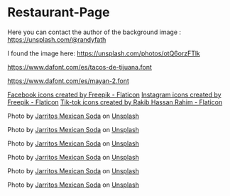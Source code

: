 # Restaurant-Page

Here you can contact the author of the  background image : https://unsplash.com/@randyfath

I found the image here: https://unsplash.com/photos/otQ6orzFTlk


https://www.dafont.com/es/tacos-de-tijuana.font

https://www.dafont.com/es/mayan-2.font


<a href="https://www.flaticon.com/free-icons/facebook" title="facebook icons">Facebook icons created by Freepik - Flaticon</a>
<a href="https://www.flaticon.com/free-icons/instagram" title="instagram icons">Instagram icons created by Freepik - Flaticon</a>
<a href="https://www.flaticon.com/free-icons/tik-tok" title="tik-tok icons">Tik-tok icons created by Rakib Hassan Rahim - Flaticon</a>


Photo by <a href="https://unsplash.com/@jarritos?utm_source=unsplash&utm_medium=referral&utm_content=creditCopyText">Jarritos Mexican Soda</a> on <a href="https://unsplash.com/photos/pAU112ZIXvU?utm_source=unsplash&utm_medium=referral&utm_content=creditCopyText">Unsplash</a>
  

Photo by <a href="https://unsplash.com/@jarritos?utm_source=unsplash&utm_medium=referral&utm_content=creditCopyText">Jarritos Mexican Soda</a> on <a href="https://unsplash.com/photos/3bJ76UZtQdQ?utm_source=unsplash&utm_medium=referral&utm_content=creditCopyText">Unsplash</a>
  

Photo by <a href="https://unsplash.com/@jarritos?utm_source=unsplash&utm_medium=referral&utm_content=creditCopyText">Jarritos Mexican Soda</a> on <a href="https://unsplash.com/photos/i6TWLN0vUQ8?utm_source=unsplash&utm_medium=referral&utm_content=creditCopyText">Unsplash</a>

Photo by <a href="https://unsplash.com/@jarritos?utm_source=unsplash&utm_medium=referral&utm_content=creditCopyText">Jarritos Mexican Soda</a> on <a href="https://unsplash.com/photos/2qoYTR6Yym8?utm_source=unsplash&utm_medium=referral&utm_content=creditCopyText">Unsplash</a>
  
Photo by <a href="https://unsplash.com/@jarritos?utm_source=unsplash&utm_medium=referral&utm_content=creditCopyText">Jarritos Mexican Soda</a> on <a href="https://unsplash.com/photos/3d5RQY3JuDc?utm_source=unsplash&utm_medium=referral&utm_content=creditCopyText">Unsplash</a>
  

Photo by <a href="https://unsplash.com/@jarritos?utm_source=unsplash&utm_medium=referral&utm_content=creditCopyText">Jarritos Mexican Soda</a> on <a href="https://unsplash.com/photos/bA3VwdUYduY?utm_source=unsplash&utm_medium=referral&utm_content=creditCopyText">Unsplash</a>
  